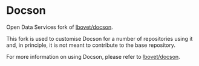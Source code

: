 # Docson

Open Data Services fork of [lbovet/docson](https://github.com/lbovet/docson).

This fork is used to customise Docson for a number of repositories using it and, in principle, it is not meant to contribute to the base repository. 

For more information on using Docson, please refer to [lbovet/docson](https://github.com/lbovet/docson).
